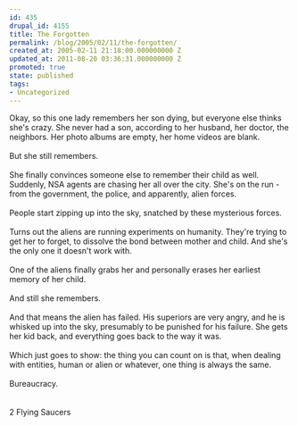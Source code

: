 ```yaml
---
id: 435
drupal_id: 4155
title: The Forgotten
permalink: /blog/2005/02/11/the-forgotten/
created_at: 2005-02-11 21:18:00.000000000 Z
updated_at: 2011-08-20 03:36:31.000000000 Z
promoted: true
state: published
tags:
- Uncategorized
---
```

Okay, so this one lady remembers her son dying, but everyone else thinks she's crazy. She never had a son, according to her husband, her doctor, the neighbors. Her photo albums are empty, her home videos are blank.<br /><br />But she still remembers.<br /><br />She finally convinces someone else to remember their child as well. Suddenly, NSA agents are chasing her all over the city. She's on the run - from the government, the police, and apparently, alien forces.<br /><br />People start zipping up into the sky, snatched by these mysterious forces.<br /><br />Turns out the aliens are running experiments on humanity. They're trying to get her to forget, to dissolve the bond between mother and child. And she's the only one it doesn't work with.<br /><br />One of the aliens finally grabs her and personally erases her earliest memory of her child.<br /><br />And still she remembers.<br /><br />And that means the alien has failed. His superiors are very angry, and he is whisked up into the sky, presumably to be punished for his failure. She gets her kid back, and everything goes back to the way it was. <br /><br />Which just goes to show: the thing you can count on is that, when dealing with entities, human or alien or whatever, one thing is always the same.<br /><br />Bureaucracy.<br /><br /><br /> 2 Flying Saucers
